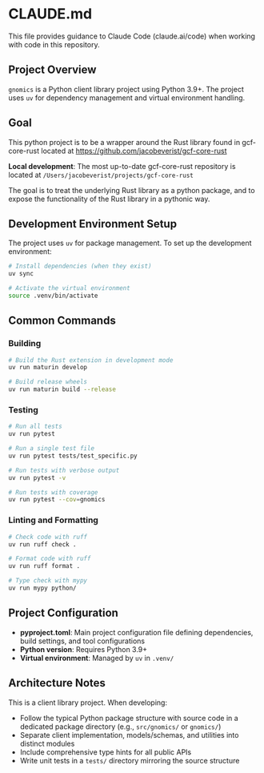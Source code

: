 # CLAUDE.md

This file provides guidance to Claude Code (claude.ai/code) when working with code in this repository.

## Project Overview

`gnomics` is a Python client library project using Python 3.9+. The project uses `uv` for dependency management and virtual environment handling.

## Goal

This python project is to be a wrapper around the Rust library found in gcf-core-rust located at https://github.com/jacobeverist/gcf-core-rust

**Local development**: The most up-to-date gcf-core-rust repository is located at `/Users/jacobeverist/projects/gcf-core-rust`

The goal is to treat the underlying Rust library as a python package, and to expose the functionality of the Rust library in a pythonic way.



## Development Environment Setup

The project uses `uv` for package management. To set up the development environment:

```bash
# Install dependencies (when they exist)
uv sync

# Activate the virtual environment
source .venv/bin/activate
```

## Common Commands

### Building

```bash
# Build the Rust extension in development mode
uv run maturin develop

# Build release wheels
uv run maturin build --release
```

### Testing

```bash
# Run all tests
uv run pytest

# Run a single test file
uv run pytest tests/test_specific.py

# Run tests with verbose output
uv run pytest -v

# Run tests with coverage
uv run pytest --cov=gnomics
```

### Linting and Formatting

```bash
# Check code with ruff
uv run ruff check .

# Format code with ruff
uv run ruff format .

# Type check with mypy
uv run mypy python/
```

## Project Configuration

- **pyproject.toml**: Main project configuration file defining dependencies, build settings, and tool configurations
- **Python version**: Requires Python 3.9+
- **Virtual environment**: Managed by `uv` in `.venv/`

## Architecture Notes

This is a client library project. When developing:

- Follow the typical Python package structure with source code in a dedicated package directory (e.g., `src/gnomics/` or `gnomics/`)
- Separate client implementation, models/schemas, and utilities into distinct modules
- Include comprehensive type hints for all public APIs
- Write unit tests in a `tests/` directory mirroring the source structure

